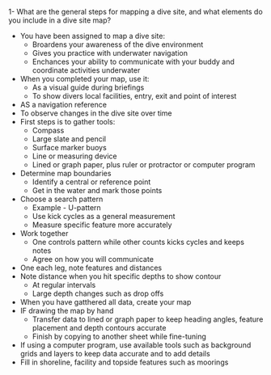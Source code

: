 1- What are the general steps for mapping a dive site, and what elements do you include in a dive site map?

- You have been assigned to map a dive site:
    - Broardens your awareness of the dive environment
    - Gives you practice with underwater navigation
    - Enchances your ability to communicate with your buddy and coordinate activities underwater
- When you completed your map, use it:
    - As a visual guide during briefings
    - To show divers local facilities, entry, exit and point of interest
- AS a navigation reference
- To observe changes in the dive site over time
- First steps is to gather tools:
    - Compass
    - Large slate and pencil
    - Surface marker buoys
    - Line or measuring device
    - Lined or graph paper, plus ruler or protractor or computer program
- Determine map boundaries
    - Identify a central or reference point
    - Get in the water and mark those points
- Choose a search pattern
    - Example - U-pattern
    - Use kick cycles as a general measurement
    - Measure specific feature more accurately
- Work together
    - One controls pattern while other counts kicks cycles and keeps notes
    - Agree on how you will communicate
- One each leg, note features and distances
- Note distance when you hit specific depths to show contour
    - At regular intervals
    - Large depth changes such as drop offs
- When you have gatthered all data, create your map
- IF drawing the map by hand
    - Transfer data to lined or graph paper to keep heading angles, feature placement and depth contours accurate
    - Finish by copying to another sheet while fine-tuning
- If using a computer program, use available tools such as background grids and layers to keep data accurate and to add details
- Fill in shoreline, facility and topside features such as moorings

